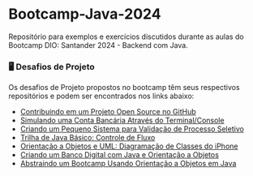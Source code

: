 # Bootcamp-Java-2024
Repositório para exemplos e exercícios discutidos durante as aulas do Bootcamp DIO: Santander 2024 - Backend com Java.

### 🖥️ Desafios de Projeto
Os desafios de Projeto propostos no bootcamp têm seus respectivos repositórios e podem ser encontrados nos links abaixo:
- [Contribuindo em um Projeto Open Source no GitHub](https://github.com/aduarte09/dio-lab-open-source)
- [Simulando uma Conta Bancária Através do Terminal/Console](https://github.com/aduarte09/dio-lab-conta-banco)
- [Criando um Pequeno Sistema para Validação de Processo Seletivo](https://github.com/aduarte09/dio-lab-processo-seletivo-e-contador)
- [Trilha de Java Básico: Controle de Fluxo](https://github.com/aduarte09/dio-lab-processo-seletivo-e-contador)
- [Orientação a Objetos e UML: Diagramação de Classes do iPhone](https://github.com/aduarte09/dio-lab-diagrama-iphone)
- [Criando um Banco Digital com Java e Orientação a Objetos](https://github.com/aduarte09/dio-lab-banco-digital)
- [Abstraindo um Bootcamp Usando Orientação a Objetos em Java](https://github.com/aduarte09/dio-lab-abstraindo-bootcamp)
